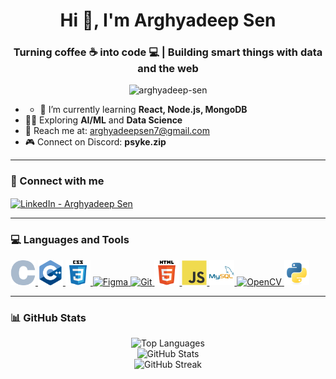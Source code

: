 <h1 align="center">Hi 👋, I'm Arghyadeep Sen</h1>
<h3 align="center">Turning coffee ☕ into code 💻 | Building smart things with data and the web</h3>

<p align="center">
  <img src="https://komarev.com/ghpvc/?username=arghyadeep-sen&label=Profile%20views&color=0e75b6&style=flat" alt="arghyadeep-sen" />
</p>

- - 🌱 I’m currently learning **React, Node.js, MongoDB**
- 👨‍💻 Exploring **AI/ML** and **Data Science**
- 📧 Reach me at: [arghyadeepsen7@gmail.com](mailto:arghyadeepsen7@gmail.com)
- 🎮 Connect on Discord: **psyke.zip**


---

### 🔗 Connect with me

<p align="left">
  <a href="https://www.linkedin.com/in/arghyadeep-sen-b992a632a/" target="_blank">
    <img align="center" src="https://raw.githubusercontent.com/rahuldkjain/github-profile-readme-generator/master/src/images/icons/Social/linked-in-alt.svg" alt="LinkedIn - Arghyadeep Sen" height="30" width="40" />
  </a>
  
</p>

---

### 💻 Languages and Tools

<p align="left">
  <a href="https://www.cprogramming.com/" target="_blank" rel="noreferrer">
    <img src="https://raw.githubusercontent.com/devicons/devicon/master/icons/c/c-original.svg" alt="C" width="40" height="40"/>
  </a>
  <a href="https://www.w3schools.com/cpp/" target="_blank" rel="noreferrer">
    <img src="https://raw.githubusercontent.com/devicons/devicon/master/icons/cplusplus/cplusplus-original.svg" alt="C++" width="40" height="40"/>
  </a>
  <a href="https://www.w3schools.com/css/" target="_blank" rel="noreferrer">
    <img src="https://raw.githubusercontent.com/devicons/devicon/master/icons/css3/css3-original-wordmark.svg" alt="CSS" width="40" height="40"/>
  </a>
  <a href="https://www.figma.com/" target="_blank" rel="noreferrer">
    <img src="https://www.vectorlogo.zone/logos/figma/figma-icon.svg" alt="Figma" width="40" height="40"/>
  </a>
  <a href="https://git-scm.com/" target="_blank" rel="noreferrer">
    <img src="https://www.vectorlogo.zone/logos/git-scm/git-scm-icon.svg" alt="Git" width="40" height="40"/>
  </a>
  <a href="https://www.w3.org/html/" target="_blank" rel="noreferrer">
    <img src="https://raw.githubusercontent.com/devicons/devicon/master/icons/html5/html5-original-wordmark.svg" alt="HTML" width="40" height="40"/>
  </a>
  <a href="https://developer.mozilla.org/en-US/docs/Web/JavaScript" target="_blank" rel="noreferrer">
    <img src="https://raw.githubusercontent.com/devicons/devicon/master/icons/javascript/javascript-original.svg" alt="JavaScript" width="40" height="40"/>
  </a>
  <a href="https://www.mysql.com/" target="_blank" rel="noreferrer">
    <img src="https://raw.githubusercontent.com/devicons/devicon/master/icons/mysql/mysql-original-wordmark.svg" alt="MySQL" width="40" height="40"/>
  </a>
  <a href="https://opencv.org/" target="_blank" rel="noreferrer">
    <img src="https://www.vectorlogo.zone/logos/opencv/opencv-icon.svg" alt="OpenCV" width="40" height="40"/>
  </a>
  <a href="https://www.python.org" target="_blank" rel="noreferrer">
    <img src="https://raw.githubusercontent.com/devicons/devicon/master/icons/python/python-original.svg" alt="Python" width="40" height="40"/>
  </a>
</p>

---

### 📊 GitHub Stats

<div align="center">
  <img src="https://github-readme-stats.vercel.app/api/top-langs?username=arghyadeep-sen&show_icons=true&locale=en&layout=compact" alt="Top Languages" />
  <br />
  <img src="https://github-readme-stats.vercel.app/api?username=arghyadeep-sen&show_icons=true&locale=en" alt="GitHub Stats" />
  <br />
  <img src="https://github-readme-streak-stats.herokuapp.com/?user=arghyadeep-sen&" alt="GitHub Streak" />
</div>

